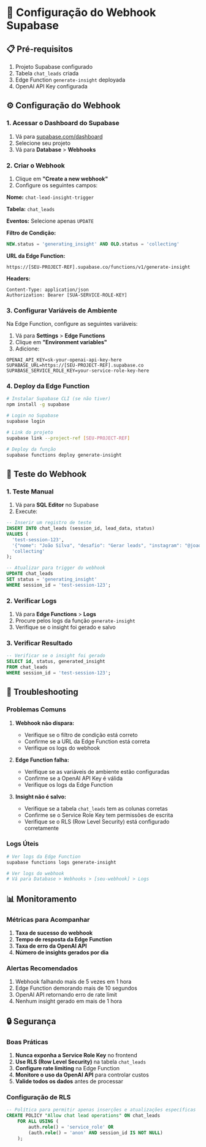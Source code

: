 # 🔗 Configuração do Webhook Supabase

## 📋 Pré-requisitos

1. Projeto Supabase configurado
2. Tabela `chat_leads` criada
3. Edge Function `generate-insight` deployada
4. OpenAI API Key configurada

## ⚙️ Configuração do Webhook

### 1. Acessar o Dashboard do Supabase

1. Vá para [supabase.com/dashboard](https://supabase.com/dashboard)
2. Selecione seu projeto
3. Vá para **Database** > **Webhooks**

### 2. Criar o Webhook

1. Clique em **"Create a new webhook"**
2. Configure os seguintes campos:

**Nome:** `chat-lead-insight-trigger`

**Tabela:** `chat_leads`

**Eventos:** Selecione apenas `UPDATE`

**Filtro de Condição:**
```sql
NEW.status = 'generating_insight' AND OLD.status = 'collecting'
```

**URL da Edge Function:**
```
https://[SEU-PROJECT-REF].supabase.co/functions/v1/generate-insight
```

**Headers:**
```
Content-Type: application/json
Authorization: Bearer [SUA-SERVICE-ROLE-KEY]
```

### 3. Configurar Variáveis de Ambiente

Na Edge Function, configure as seguintes variáveis:

1. Vá para **Settings** > **Edge Functions**
2. Clique em **"Environment variables"**
3. Adicione:

```
OPENAI_API_KEY=sk-your-openai-api-key-here
SUPABASE_URL=https://[SEU-PROJECT-REF].supabase.co
SUPABASE_SERVICE_ROLE_KEY=your-service-role-key-here
```

### 4. Deploy da Edge Function

```bash
# Instalar Supabase CLI (se não tiver)
npm install -g supabase

# Login no Supabase
supabase login

# Link do projeto
supabase link --project-ref [SEU-PROJECT-REF]

# Deploy da função
supabase functions deploy generate-insight
```

## 🧪 Teste do Webhook

### 1. Teste Manual

1. Vá para **SQL Editor** no Supabase
2. Execute:

```sql
-- Inserir um registro de teste
INSERT INTO chat_leads (session_id, lead_data, status)
VALUES (
  'test-session-123',
  '{"nome": "João Silva", "desafio": "Gerar leads", "instagram": "@joao.silva"}',
  'collecting'
);

-- Atualizar para trigger do webhook
UPDATE chat_leads 
SET status = 'generating_insight' 
WHERE session_id = 'test-session-123';
```

### 2. Verificar Logs

1. Vá para **Edge Functions** > **Logs**
2. Procure pelos logs da função `generate-insight`
3. Verifique se o insight foi gerado e salvo

### 3. Verificar Resultado

```sql
-- Verificar se o insight foi gerado
SELECT id, status, generated_insight 
FROM chat_leads 
WHERE session_id = 'test-session-123';
```

## 🔧 Troubleshooting

### Problemas Comuns

1. **Webhook não dispara:**
   - Verifique se o filtro de condição está correto
   - Confirme se a URL da Edge Function está correta
   - Verifique os logs do webhook

2. **Edge Function falha:**
   - Verifique se as variáveis de ambiente estão configuradas
   - Confirme se a OpenAI API Key é válida
   - Verifique os logs da Edge Function

3. **Insight não é salvo:**
   - Verifique se a tabela `chat_leads` tem as colunas corretas
   - Confirme se o Service Role Key tem permissões de escrita
   - Verifique se o RLS (Row Level Security) está configurado corretamente

### Logs Úteis

```bash
# Ver logs da Edge Function
supabase functions logs generate-insight

# Ver logs do webhook
# Vá para Database > Webhooks > [seu-webhook] > Logs
```

## 📊 Monitoramento

### Métricas para Acompanhar

1. **Taxa de sucesso do webhook**
2. **Tempo de resposta da Edge Function**
3. **Taxa de erro da OpenAI API**
4. **Número de insights gerados por dia**

### Alertas Recomendados

1. Webhook falhando mais de 5 vezes em 1 hora
2. Edge Function demorando mais de 10 segundos
3. OpenAI API retornando erro de rate limit
4. Nenhum insight gerado em mais de 1 hora

## 🔒 Segurança

### Boas Práticas

1. **Nunca exponha a Service Role Key** no frontend
2. **Use RLS (Row Level Security)** na tabela `chat_leads`
3. **Configure rate limiting** na Edge Function
4. **Monitore o uso da OpenAI API** para controlar custos
5. **Valide todos os dados** antes de processar

### Configuração de RLS

```sql
-- Política para permitir apenas inserções e atualizações específicas
CREATE POLICY "Allow chat lead operations" ON chat_leads
    FOR ALL USING (
        auth.role() = 'service_role' OR 
        (auth.role() = 'anon' AND session_id IS NOT NULL)
    );
``` 